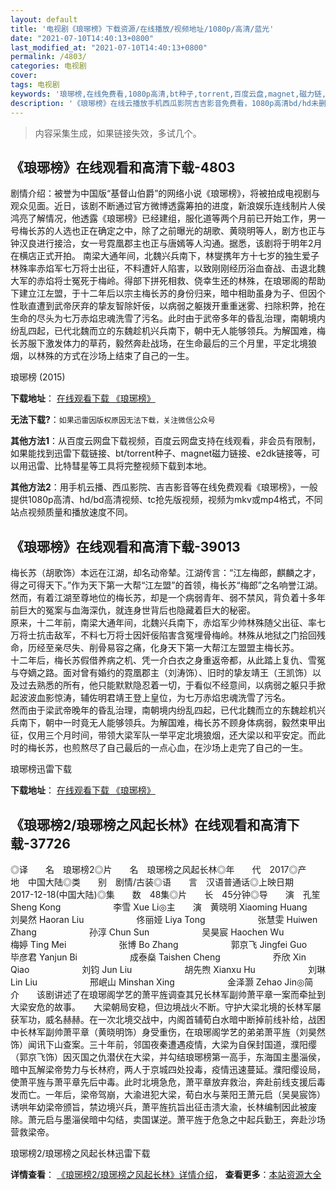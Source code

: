 ```yaml
---
layout: default
title: '电视剧《琅琊榜》下载资源/在线播放/视频地址/1080p/高清/蓝光'
date: "2021-07-10T14:40:13+0800"
last_modified_at: "2021-07-10T14:40:13+0800"
permalink: /4803/
categories: 电视剧
cover:
tags: 电视剧
keywords: '琅琊榜,在线免费看,1080p高清,bt种子,torrent,百度云盘,magnet,磁力链,迅雷下载资源'
description: '《琅琊榜》在线云播放手机西瓜影院吉吉影音免费看，1080p高清bd/hd未删减完整版和tc抢先枪版，mkv/mp4格式，附带bt/torrent种子、magnet/磁力链、百度云盘、网盘资源迅雷下载链接'
---
```


>内容采集生成，如果链接失效，多试几个。


## 《琅琊榜》在线观看和高清下载-4803

剧情介绍：被誉为中国版“基督山伯爵”的网络小说《琅琊榜》，将被拍成电视剧与观众见面。近日，该剧不断通过官方微博透露筹拍的进度，新浪娱乐连线制片人侯鸿亮了解情况，他透露《琅琊榜》已经建组，服化道等两个月前已开始工作，男一号梅长苏的人选也正在确定之中，除了之前曝光的胡歌、黄晓明等人，剧方也正与钟汉良进行接洽，女一号霓凰郡主也正与唐嫣等人沟通。据悉，该剧将于明年2月在横店正式开拍。  南梁大通年间，北魏兴兵南下，林燮携年方十七岁的独生爱子林殊率赤焰军七万将士出征，不料遭奸人陷害，以致刚刚经历浴血奋战、击退北魏大军的赤焰将士冤死于梅岭。得部下拼死相救、侥幸生还的林殊，在琅琊阁的帮助下建立江左盟，于十二年后以宗主梅长苏的身份归来，暗中相助虽身为子、但因个性耿直遭到武帝厌弃的挚友智除奸佞，以病弱之躯拨开重重迷雾、扫除积弊，抢在生命的尽头为七万赤焰忠魂洗雪了污名。此时由于武帝多年的昏乱治理，南朝境内纷乱四起，已代北魏而立的东魏趁机兴兵南下，朝中无人能够领兵。为解国难，梅长苏服下激发体力的草药，毅然奔赴战场，在生命最后的三个月里，平定北境狼烟，以林殊的方式在沙场上结束了自己的一生。


琅琊榜 (2015)

**下载地址**： [在线观看下载 《琅琊榜》](https://www.btbtdy.me/btdy/dy473.html) 


**无法下载?**：`如果迅雷因版权原因无法下载，关注微信公众号 `

**其他方法1**：从百度云网盘下载视频，百度云网盘支持在线观看，非会员有限制，如果能找到迅雷下载链接、bt/torrent种子、magnet磁力链接、e2dk链接等，可以用迅雷、比特彗星等工具将完整视频下载到本地。

**其他方法2**：用手机云播、西瓜影院、吉吉影音等在线免费观看《琅琊榜》，一般提供1080p高清、hd/bd高清视频、tc抢先版视频，视频为mkv或mp4格式，不同站点视频质量和播放速度不同。


## 《琅琊榜》在线观看和高清下载-39013

梅长苏（胡歌饰）本远在江湖，却名动帝辇。江湖传言：&ldquo;江左梅郎，麒麟之才，得之可得天下。&rdquo;作为天下第一大帮“江左盟&rdquo;的首领，梅长苏&ldquo;梅郎”之名响誉江湖。然而，有着江湖至尊地位的梅长苏，却是一个病弱青年、弱不禁风，背负着十多年前巨大的冤案与血海深仇，就连身世背后也隐藏着巨大的秘密。<br />原来，十二年前，南梁大通年间，北魏兴兵南下，赤焰军少帅林殊随父出征、率七万将士抗击敌军，不料七万将士因奸佞陷害含冤埋骨梅岭。林殊从地狱之门拾回残命，历经至亲尽失、削骨易容之痛，化身天下第一大帮江左盟盟主梅长苏。<br />十二年后，梅长苏假借养病之机、凭一介白衣之身重返帝都，从此踏上复仇、雪冤与夺嫡之路。面对曾有婚约的霓凰郡主（刘涛饰）、旧时的挚友靖王（王凯饰）以及过去熟悉的所有，他只能默默隐忍着一切，于看似不经意间，以病弱之躯只手掀起波波血影惊涛，辅佐明君靖王登上皇位，为七万赤焰忠魂洗雪了污名。<br />然而由于梁武帝晚年的昏乱治理，南朝境内纷乱四起，已代北魏而立的东魏趁机兴兵南下，朝中一时竟无人能够领兵。为解国难，梅长苏不顾身体病弱，毅然束甲出征，仅用三个月时间，带领大梁军队一举平定北境狼烟，还大梁以和平安定。而此时的梅长苏，也煎熬尽了自己最后的一点心血，在沙场上走完了自己的一生。<!---剧情end--->


琅琊榜迅雷下载

**下载地址**： [在线观看下载 《琅琊榜》](https://www.993dy.com//vod-detail-id-13373.html) 


## 《琅琊榜2/琅琊榜之风起长林》在线观看和高清下载-37726

◎译　　名　琅琊榜2◎片　　名　琅琊榜之风起长林◎年　　代　2017◎产　　地　中国大陆◎类　　别　剧情/古装◎语　　言　汉语普通话◎上映日期　2017-12-18(中国大陆)◎集　　数　48集◎片　　长　45分钟◎导　　演　孔笙 Sheng Kong　　　　　　李雪 Xue Li◎主　　演　黄晓明 Xiaoming Huang　　　　　　刘昊然 Haoran Liu　　　　　　佟丽娅 Liya Tong　　　　　　张慧雯 Huiwen Zhang　　　　　　孙淳 Chun Sun　　　　　　吴昊宸 Haochen Wu　　　　　　梅婷 Ting Mei　　　　　　张博 Bo Zhang　　　　　　郭京飞 Jingfei Guo　　　　　　毕彦君 Yanjun Bi　　　　　　成泰燊 Taishen Cheng　　　　　　乔欣 Xin Qiao　　　　　　刘钧 Jun Liu　　　　　　胡先煦 Xianxu Hu　　　　　　刘琳 Lin Liu　　　　　　邢岷山 Minshan Xing　　　　　　金泽灏 Zehao Jin◎简　　介　　该剧讲述了在琅琊阁学艺的萧平旌调查其兄长林军副帅萧平章一案而牵扯到大梁安危的故事。　　大梁朝局安稳，但边境战火不断。守护大梁北境的长林军屡获军功，威名赫赫。在一次北境交战中，内阁首辅荀白水暗中断掉前线补给，战困中长林军副帅萧平章（黄晓明饰）身受重伤，在琅琊阁学艺的弟弟萧平旌（刘昊然饰）闻讯下山查案。三十年前，邻国夜秦遭遇疫情，大梁为自保封国道，濮阳缨（郭京飞饰）因灭国之仇潜伏在大梁，并勾结琅琊榜第一高手，东海国主墨淄侯，暗中瓦解梁帝势力与长林府，两人于京城四处投毒，疫情迅速蔓延。濮阳缨设局，使萧平旌与萧平章先后中毒。此时北境急危，萧平章放弃救治，奔赴前线支援后毒发而亡。一年后，梁帝驾崩，大渝进犯大梁，荀白水与莱阳王萧元启（吴昊宸饰）诱哄年幼梁帝颁旨，禁边境兴兵，萧平旌抗旨出征击溃大渝，长林编制因此被废除。萧元启与墨淄侯暗中勾结，卖国谋逆。萧平旌于危急之中起兵勤王，奔赴沙场营救梁帝。


琅琊榜2/琅琊榜之风起长林迅雷下载

**详情查看**： [《琅琊榜2/琅琊榜之风起长林》详情介绍](/movie/37726/)， **查看更多**：[本站资源大全](/movie/t/all/)

